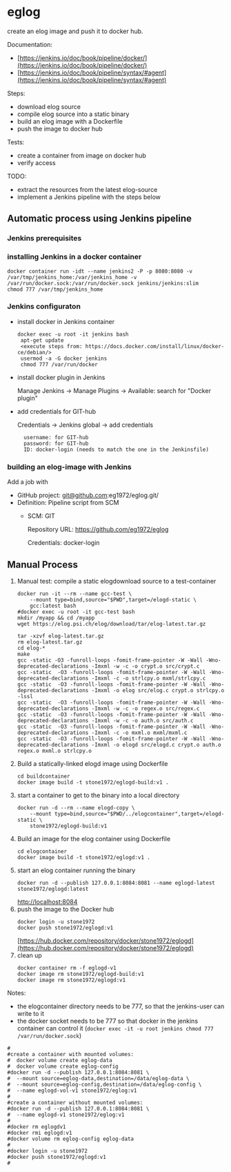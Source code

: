 # eglog
create an elog image and push it to docker hub.

Documentation:
- [https://jenkins.io/doc/book/pipeline/docker/](https://jenkins.io/doc/book/pipeline/docker/)
- [https://jenkins.io/doc/book/pipeline/syntax/#agent](https://jenkins.io/doc/book/pipeline/syntax/#agent)



Steps:
- download elog source
- compile elog source into a static binary
- build an elog image with a Dockerfile
- push the image to docker hub

Tests:
- create a container from image on docker hub
- verify access

TODO:
- extract the resources from the latest elog-source
- implement a Jenkins pipeline with the steps below
## Automatic process using Jenkins pipeline
### Jenkins prerequisites
### installing Jenkins in a docker container
```
docker container run -idt --name jenkins2 -P -p 8080:8080 -v /var/tmp/jenkins_home:/var/jenkins_home -v /var/run/docker.sock:/var/run/docker.sock jenkins/jenkins:slim
chmod 777 /var/tmp/jenkins_home
```
### Jenkins configuraton
- install docker in Jenkins container
    ```
    docker exec -u root -it jenkins bash
     apt-get update
     <execute steps from: https://docs.docker.com/install/linux/docker-ce/debian/>
     usermod -a -G docker jenkins
     chmod 777 /var/run/docker
     ```
- install docker plugin in Jenkins

    Manage Jenkins -> Manage Plugins -> Available: search for "Docker plugin"
- add credentials for GIT-hub

    Credentials -> Jenkins global -> add credentials
    
        username: for GIT-hub
        password: for GIT-hub
        ID: docker-login (needs to match the one in the Jenkinsfile)
### building an elog-image with Jenkins
Add a job with
- GitHub project: git@github.com:eg1972/eglog.git/
- Definition: Pipeline script from SCM
    - SCM: GIT
    
        Repository URL: https://github.com/eg1972/eglog
        
        Credentials: docker-login

## Manual Process
1. Manual test: compile a static elogdownload source to a test-container
    ```
    docker run -it --rm --name gcc-test \
        --mount type=bind,source="$PWD",target=/elogd-static \
        gcc:latest bash
    #docker exec -u root -it gcc-test bash
    mkdir /myapp && cd /myapp
    wget https://elog.psi.ch/elog/download/tar/elog-latest.tar.gz
    ```
    ```
    tar -xzvf elog-latest.tar.gz
    rm elog-latest.tar.gz
    cd elog-*
    make
    gcc -static -O3 -funroll-loops -fomit-frame-pointer -W -Wall -Wno-deprecated-declarations -Imxml -w -c -o crypt.o src/crypt.c
    gcc -static  -O3 -funroll-loops -fomit-frame-pointer -W -Wall -Wno-deprecated-declarations -Imxml -c -o strlcpy.o mxml/strlcpy.c
    gcc -static  -O3 -funroll-loops -fomit-frame-pointer -W -Wall -Wno-deprecated-declarations -Imxml -o elog src/elog.c crypt.o strlcpy.o -lssl
    gcc -static  -O3 -funroll-loops -fomit-frame-pointer -W -Wall -Wno-deprecated-declarations -Imxml -w -c -o regex.o src/regex.c
    gcc -static  -O3 -funroll-loops -fomit-frame-pointer -W -Wall -Wno-deprecated-declarations -Imxml -w -c -o auth.o src/auth.c
    gcc -static  -O3 -funroll-loops -fomit-frame-pointer -W -Wall -Wno-deprecated-declarations -Imxml -c -o mxml.o mxml/mxml.c
    gcc -static  -O3 -funroll-loops -fomit-frame-pointer -W -Wall -Wno-deprecated-declarations -Imxml -o elogd src/elogd.c crypt.o auth.o regex.o mxml.o strlcpy.o
    ```
2. Build a statically-linked elogd image using Dockerfile
    ```
    cd buildcontainer
    docker image build -t stone1972/eglogd-build:v1 .
    ```
3. start a container to get to the binary into a local directory
    ```
    docker run -d --rm --name elogd-copy \
        --mount type=bind,source="$PWD/../elogcontainer",target=/elogd-static \
        stone1972/eglogd-build:v1 
    ```
4. Build an image for the elog container using Dockerfile
    ```
    cd elogcontainer
    docker image build -t stone1972/eglogd:v1 .
    ```
5. start an elog container running the binary
    ```
    docker run -d --publish 127.0.0.1:8084:8081 --name eglogd-latest stone1972/eglogd:latest
    ```
    [http://localhost:8084](http://localhost:8084)
6. push the image to the Docker hub
    ```
    docker login -u stone1972
    docker push stone1972/eglogd:v1
    ```
    [https://hub.docker.com/repository/docker/stone1972/eglogd](https://hub.docker.com/repository/docker/stone1972/eglogd)
7. clean up
    ```
    docker container rm -f eglogd-v1
    docker image rm stone1972/eglogd-build:v1
    docker image rm stone1972/eglogd:v1
    ```
Notes:
- the elogcontainer directory needs to be 777, so that the jenkins-user can write to it
- the docker socket needs to be 777 so that docker in the jenkins container can control it 
(```docker exec -it -u root jenkins chmod 777 /var/run/docker.sock```)

```
#
#create a container with mounted volumes:
#  docker volume create eglog-data
#  docker volume create eglog-config
#docker run -d --publish 127.0.0.1:8084:8081 \
#  --mount source=eglog-data,destination=/data/eglog-data \
#  --mount source=eglog-config,destination=/data/eglog-config \
#  --name eglogd-vol-v1 stone1972/eglog:v1
#
#create a container without mounted volumes:
#docker run -d --publish 127.0.0.1:8084:8081 \
#  --name eglogd-v1 stone1972/eglog:v1
#
#docker rm eglogdv1
#docker rmi eglogd:v1
#docker volume rm eglog-config eglog-data
#
#docker login -u stone1972
#docker push stone1972/eglogd:v1
#
```

